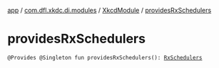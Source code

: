 [app](../../index.md) / [com.dfl.xkdc.di.modules](../index.md) / [XkcdModule](index.md) / [providesRxSchedulers](./provides-rx-schedulers.md)

# providesRxSchedulers

`@Provides @Singleton fun providesRxSchedulers(): `[`RxSchedulers`](../../com.dfl.xkdc.schedulers/-rx-schedulers/index.md)